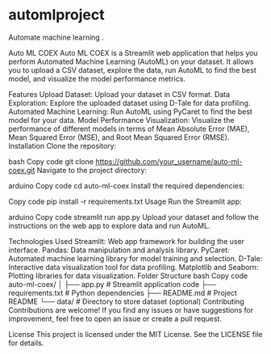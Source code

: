 # automlproject
 Automate machine learning .

Auto ML COEX
Auto ML COEX is a Streamlit web application that helps you perform Automated Machine Learning (AutoML) on your dataset. It allows you to upload a CSV dataset, explore the data, run AutoML to find the best model, and visualize the model performance metrics.

Features
Upload Dataset: Upload your dataset in CSV format.
Data Exploration: Explore the uploaded dataset using D-Tale for data profiling.
Automated Machine Learning: Run AutoML using PyCaret to find the best model for your data.
Model Performance Visualization: Visualize the performance of different models in terms of Mean Absolute Error (MAE), Mean Squared Error (MSE), and Root Mean Squared Error (RMSE).
Installation
Clone the repository:

bash
Copy code
git clone https://github.com/your_username/auto-ml-coex.git
Navigate to the project directory:

arduino
Copy code
cd auto-ml-coex
Install the required dependencies:

Copy code
pip install -r requirements.txt
Usage
Run the Streamlit app:

arduino
Copy code
streamlit run app.py
Upload your dataset and follow the instructions on the web app to explore data and run AutoML.

Technologies Used
Streamlit: Web app framework for building the user interface.
Pandas: Data manipulation and analysis library.
PyCaret: Automated machine learning library for model training and selection.
D-Tale: Interactive data visualization tool for data profiling.
Matplotlib and Seaborn: Plotting libraries for data visualization.
Folder Structure
bash
Copy code
auto-ml-coex/
│
├── app.py              # Streamlit application code
├── requirements.txt    # Python dependencies
├── README.md           # Project README
└── data/               # Directory to store dataset (optional)
Contributing
Contributions are welcome! If you find any issues or have suggestions for improvement, feel free to open an issue or create a pull request.

License
This project is licensed under the MIT License. See the LICENSE file for details.
